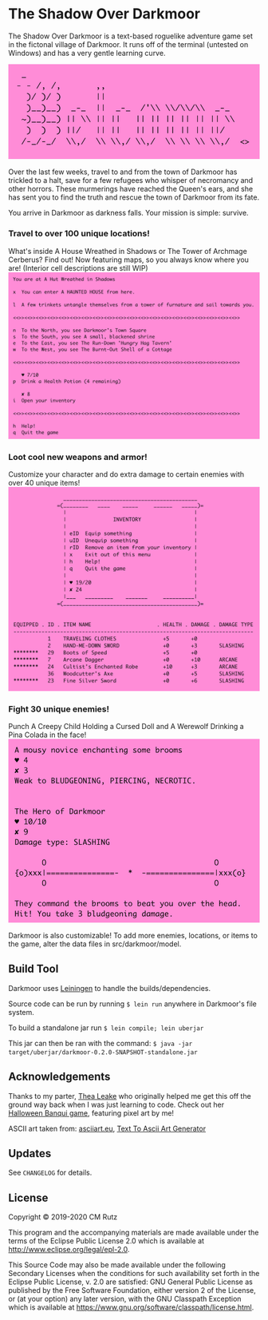 # The Shadow Over Darkmoor

The Shadow Over Darkmoor is a text-based roguelike adventure game set in the fictonal village of
Darkmoor. It runs off of the terminal (untested on Windows) and has a very gentle learning curve.

![pink-welcome](https://raw.githubusercontent.com/catspook/Shadow_Over_Darkmoor/master/doc/pink-welcome.png)

Over the last few weeks, travel to and from the town of Darkmoor has trickled to a halt, save for a few refugees who
whisper of necromancy and other horrors. These murmerings have reached the Queen's ears, and she has sent you
to find the truth and rescue the town of Darkmoor from its fate.

You arrive in Darkmoor as darkness falls. Your mission is simple: survive.

### Travel to over 100 unique locations!
What's inside A House Wreathed in Shadows or The Tower of Archmage Cerberus? Find out!
Now featuring maps, so you always know where you are! 
(Interior cell descriptions are still WIP)
![pink-main](https://raw.githubusercontent.com/catspook/Shadow_Over_Darkmoor/master/doc/pink-main.png)

### Loot cool new weapons and armor!
Customize your character and do extra damage to certain enemies with over 40 unique items!
![pink-inv](https://raw.githubusercontent.com/catspook/Shadow_Over_Darkmoor/master/doc/pink-inv.png)

### Fight 30 unique enemies!
Punch A Creepy Child Holding a Cursed Doll and A Werewolf Drinking a Pina Colada in the face!
![pink-enemy](https://raw.githubusercontent.com/catspook/Shadow_Over_Darkmoor/master/doc/pink-enemy.png)

Darkmoor is also customizable! To add more enemies, locations, or items to the game, alter the data files in 
src/darkmoor/model. 

## Build Tool

Darkmoor uses [Leiningen](https://leiningen.org/) to handle the builds/dependencies.

Source code can be run by running ```$ lein run``` anywhere in Darkmoor's file system.

To build a standalone jar run ```$ lein compile; lein uberjar```

This jar can then be ran with the command: ```$ java -jar target/uberjar/darkmoor-0.2.0-SNAPSHOT-standalone.jar```

## Acknowledgements

Thanks to my parter, [Thea Leake](https://github.com/thea-leake) who originally helped me get this off the ground way back when I was just learning to code. Check out her [Halloween Banqui game](https://github.com/thea-leake/graveyard), featuring pixel art by me!

ASCII art taken from: [asciiart.eu](https://www.asciiart.eu/mythology/skeletons), [Text To Ascii Art Generator](https://patorjk.com/software/taag)

## Updates 
See `CHANGELOG` for details.

## License

Copyright © 2019-2020 CM Rutz 

This program and the accompanying materials are made available under the
terms of the Eclipse Public License 2.0 which is available at
http://www.eclipse.org/legal/epl-2.0.

This Source Code may also be made available under the following Secondary
Licenses when the conditions for such availability set forth in the Eclipse
Public License, v. 2.0 are satisfied: GNU General Public License as published by
the Free Software Foundation, either version 2 of the License, or (at your
option) any later version, with the GNU Classpath Exception which is available
at https://www.gnu.org/software/classpath/license.html.
